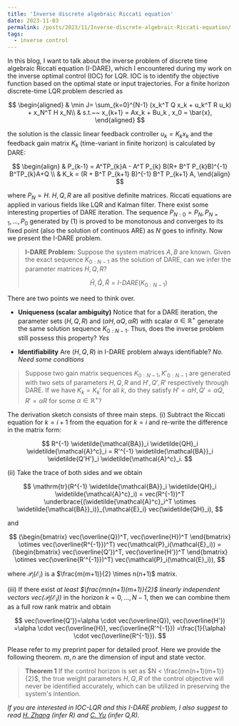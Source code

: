 ```yaml
---
title: 'Inverse discrete algebraic Riccati equation'
date: 2023-11-03
permalink: /posts/2023/11/Inverse-discrete-algebraic-Riccati-equation/
tags:
  - inverse control
---
```


In this blog, I want to talk about the inverse problem of discrete time algebraic Riccati equation (I-DARE), which I encountered during my work on the inverse optimal control (IOC) for LQR. 
IOC is to identify the objective function based on the optimal state or input trajectories. For a finite horizon discrete-time LQR problem descried as  

$$ 
\begin{aligned}
& \min J= \sum_{k=0}^{N-1} (x_k^T Q x_k + u_k^T R u_k) + x_N^T H x_N\\   
& s.t.~~ x_{k+1} = Ax_k + Bu_k , x_0 = \bar{x},
\end{aligned}
$$

the solution is the classic linear feedback controller $u_k = K_k x_k$ and the feedback gain matrix $K_k$ (time-variant in finite horizon) is calculated by DARE:  

$$
\begin{align}
& P_{k-1} = A^TP_{k}A - A^T P_{k} B(R+ B^T P_{k}B)^{-1} B^TP_{k}A+Q \\
& K_k =  (R + B^T P_{k+1} B)^{-1} B^T P_{k+1} A,
\end{align}
$$

where $P_N = H$. $H,Q,R$ are all positive definite matrices. Riccati equations are applied in various fields like LQR and Kalman filter. There exist some interesting properties of DARE iteration. The sequence $P_{N:0} = P_N, P_{N=1}, ...,P_0$ generated by (1) is proved to be monotonous and converges to its fixed point (also the solution of continuos ARE) as $N$ goes to infinity. Now we present the I-DARE problem.

>**I-DARE Problem:** Suppose the system matrices $A,B$ are known. Given the exact sequence $K_{0:N-1}$ as the solution of  DARE, can we infer the parameter matrices $H,Q,R$?
>
> $$ \hat{H},\hat{Q},\hat{R} = \textit{I-DARE}(K_{0:N-1}) $$

There are two points we need to think over.
* **Uniqueness (scalar ambiguity)**
  Notice that for a DARE iteration, the parameter sets $(H,Q,R)$ and $(\alpha H, \alpha Q, \alpha R)$ with scalar $\alpha \in \mathbb{R}^+$ generate the same solution sequence $K_{0:N-1}$. Thus, does the inverse problem still possess this property? *Yes*

* **Identifiability**
  Are $(H,Q,R)$ in I-DARE problem always identifiable? *No. Need some conditions*

> Suppose two gain matrix sequences $K_{0:N-1}, K'_{0:N-1}$ are generated with two sets of parameters ${H},{Q},{R}$ and ${H'},{Q'},{R'}$ respectively through DARE. If we have $K_k=K_k'$ for all $k$, do they satisfy ${H'} = \alpha H, {Q'} = \alpha Q, {R'}=\alpha R$ for some $\alpha \in \mathbb{R}^+$?

The derivation sketch consists of three main steps. (i) Subtract the Riccati equation for $k=i+1$ from the equation for $k=i$ and re-write the difference in the matrix form: 

$$
R^{-1} \widetilde{\mathcal{BA}}_i \widetilde{QH}_i \widetilde{\mathcal{A}^c}_i = R'^{-1} \widetilde{\mathcal{BA}}_i \widetilde{Q'H'}_i \widetilde{\mathcal{A}^c}_i.
$$

(ii) Take the trace of both sides and we obtain 

$$
\mathrm{tr}(R^{-1} \widetilde{\mathcal{BA}}_i \widetilde{QH}_i \widetilde{\mathcal{A}^c}_i) = 
vec(R^{-1})^T \underbrace{(\widetilde{\mathcal{A}^c}_i^T \otimes \widetilde{\mathcal{BA}}_i)}_{\mathcal{E}_i} vec(\widetilde{QH}_i),
$$

and

$$
(\begin{bmatrix}
vec(\overline{Q})^T, vec(\overline{H})^T
\end{bmatrix} \otimes vec(\overline{R^{-1}})^T) vec(\mathcal{P}_i(\mathcal{E}_i))  = (\begin{bmatrix}
vec(\overline{Q'})^T, vec(\overline{H'})^T
\end{bmatrix} \otimes vec(\overline{R'^{-1}})^T) vec(\mathcal{P}_i(\mathcal{E}_i)),
$$

where $\mathcal{P}_i(\mathcal{E}_i)$ is a $\frac{m(m+1)}{2} \times n(n+1)$ matrix.  

(iii) If there exist *at least $\frac{mn(n+1)(m+1)}{2}$ linearly independent vectors 
$vec(\mathcal{P}_i(\mathcal{E}_i))$* in the horizon $k=0,\dots, N-1$, then we can combine them as a full row rank matrix and obtain

$$
vec(\overline{Q'})=\alpha \cdot vec(\overline{Q}), vec(\overline{H'}) =\alpha \cdot vec(\overline{H}), vec(\overline{R'^{-1}}) =\frac{1}{\alpha} \cdot vec(\overline{R^{-1}}).
$$

Please refer to my preprint paper for detailed proof. Here we provide the following theorem. $m,n$ are the dimension of input and state vector.
>**Theorem 1** If the control horizon is set as $N < \frac{mn(n+1)(m+1)}{2}$, the true weight parameters $H,Q,R$ of the control objective will never be identified accurately, which can be utilized in preserving the system's intention.

*If you are interested in IOC-LQR and this I-DARE problem, I also suggest to read [H. Zhang](https://www.sciencedirect.com/science/article/pii/S0005109819304546) (infer R) and [C. Yu](https://www.sciencedirect.com/science/article/pii/S0005109821001564) (infer Q,R).*
